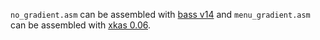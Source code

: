 `no_gradient.asm` can be assembled with [bass v14](https://www.romhacking.net/utilities/794/) and `menu_gradient.asm` can be assembled with [xkas 0.06](https://www.romhacking.net/utilities/269/).